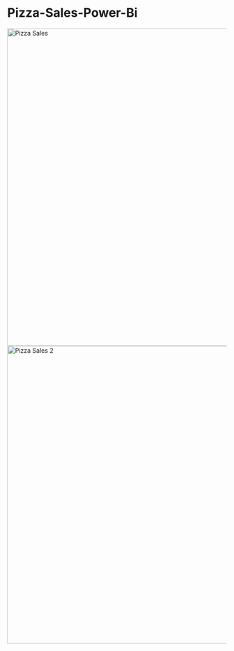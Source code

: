 # Pizza-Sales-Power-Bi
<img width="727" alt="Pizza Sales" src="https://github.com/user-attachments/assets/1a115ffe-cdd1-49a7-b467-b83cc8714f78" />
<img width="682" alt="Pizza Sales 2" src="https://github.com/user-attachments/assets/0279b10a-29ba-43e6-b556-4125f676a9b5" />


